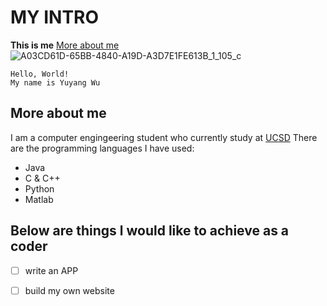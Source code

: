 # MY INTRO
**This is me**
[More about me](#UCSD)
![A03CD61D-65BB-4840-A19D-A3D7E1FE613B_1_105_c](https://user-images.githubusercontent.com/81449402/135026985-38fd1b00-57cd-4b10-b6f2-52e36c25ec93.jpeg)

```
Hello, World!
My name is Yuyang Wu
```

## More about me
I am a computer engingeering student who currently study at [UCSD](https://ucsd.edu/) 
There are the programming languages I have used:
- Java
- C & C++
- Python
- Matlab

## Below are things l would like to achieve as a coder
- [ ] write an APP
- [ ] build my own website

